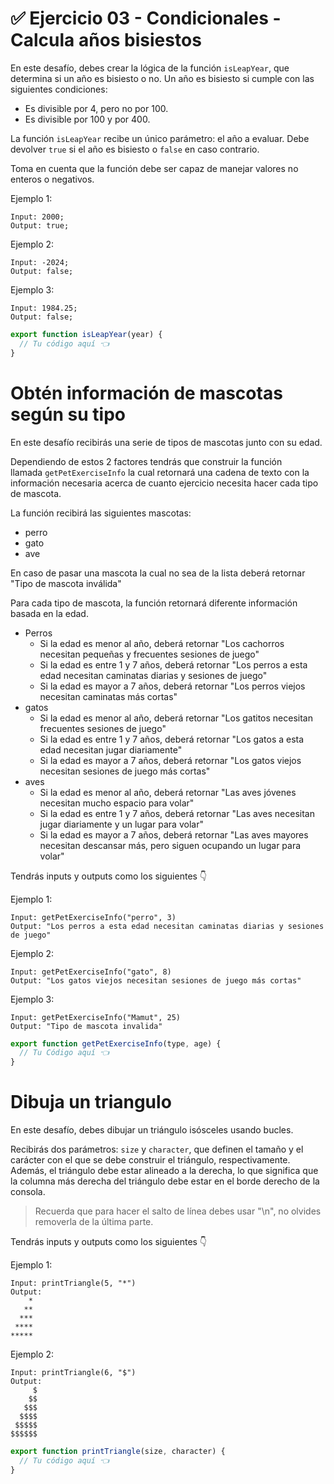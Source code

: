 # ✅ Ejercicio 03 - Condicionales - Calcula años bisiestos

En este desafío, debes crear la lógica de la función `isLeapYear`, que determina si un año es bisiesto o no. Un año es bisiesto si cumple con las siguientes condiciones:

- Es divisible por 4, pero no por 100.
- Es divisible por 100 y por 400.

La función `isLeapYear` recibe un único parámetro: el año a evaluar. Debe devolver `true` si el año es bisiesto o `false` en caso contrario.

Toma en cuenta que la función debe ser capaz de manejar valores no enteros o negativos.

Ejemplo 1:

```
Input: 2000;
Output: true;
```

Ejemplo 2:

```
Input: -2024;
Output: false;
```

Ejemplo 3:

```
Input: 1984.25;
Output: false;
```

```jsx
export function isLeapYear(year) {
  // Tu código aquí 👈
}
```


# Obtén información de mascotas según su tipo

En este desafío recibirás una serie de tipos de mascotas junto con su edad.

Dependiendo de estos 2 factores tendrás que construir la función llamada `getPetExerciseInfo` la cual retornará una cadena de texto con la información necesaria acerca de cuanto ejercicio necesita hacer cada tipo de mascota.

La función recibirá las siguientes mascotas:

- perro
- gato
- ave

En caso de pasar una mascota la cual no sea de la lista deberá retornar "Tipo de mascota inválida"

Para cada tipo de mascota, la función retornará diferente información basada en la edad.

- Perros
    - Si la edad es menor al año, deberá retornar "Los cachorros necesitan pequeñas y frecuentes sesiones de juego"
    - Si la edad es entre 1 y 7 años, deberá retornar "Los perros a esta edad necesitan caminatas diarias y sesiones de juego"
    - Si la edad es mayor a 7 años, deberá retornar "Los perros viejos necesitan caminatas más cortas"
- gatos
    - Si la edad es menor al año, deberá retornar "Los gatitos necesitan frecuentes sesiones de juego"
    - Si la edad es entre 1 y 7 años, deberá retornar "Los gatos a esta edad necesitan jugar diariamente"
    - Si la edad es mayor a 7 años, deberá retornar "Los gatos viejos necesitan sesiones de juego más cortas"
- aves
    - Si la edad es menor al año, deberá retornar "Las aves jóvenes necesitan mucho espacio para volar"
    - Si la edad es entre 1 y 7 años, deberá retornar "Las aves necesitan jugar diariamente y un lugar para volar"
    - Si la edad es mayor a 7 años, deberá retornar "Las aves mayores necesitan descansar más, pero siguen ocupando un lugar para volar"

Tendrás inputs y outputs como los siguientes 👇

Ejemplo 1:

```
Input: getPetExerciseInfo("perro", 3)
Output: "Los perros a esta edad necesitan caminatas diarias y sesiones de juego"
```

Ejemplo 2:

```
Input: getPetExerciseInfo("gato", 8)
Output: "Los gatos viejos necesitan sesiones de juego más cortas"
```

Ejemplo 3:

```
Input: getPetExerciseInfo("Mamut", 25)
Output: "Tipo de mascota invalida"
```


```jsx
export function getPetExerciseInfo(type, age) {
  // Tu Código aquí 👈
}
```

# Dibuja un triangulo
En este desafío, debes dibujar un triángulo isósceles usando bucles.

Recibirás dos parámetros: `size` y `character`, que definen el tamaño y el carácter con el que se debe construir el triángulo, respectivamente. Además, el triángulo debe estar alineado a la derecha, lo que significa que la columna más derecha del triángulo debe estar en el borde derecho de la consola.

> Recuerda que para hacer el salto de línea debes usar "\n", no olvides removerla de la última parte.
> 

Tendrás inputs y outputs como los siguientes 👇

Ejemplo 1:

```
Input: printTriangle(5, "*")
Output:
    *
   **
  ***
 ****
*****
```

Ejemplo 2:

```
Input: printTriangle(6, "$")
Output:
     $
    $$
   $$$
  $$$$
 $$$$$
$$$$$$
```

```jsx
export function printTriangle(size, character) {
  // Tu código aquí 👈
}
```